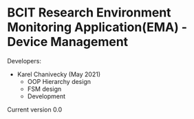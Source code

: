 # BCIT Research Environment Monitoring Application(EMA) - Device Management

Developers:
* Karel Chanivecky (May 2021)
    - OOP Hierarchy design
    - FSM design
    - Development


Current version 0.0


